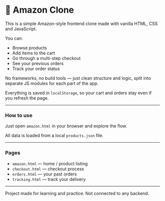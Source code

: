 # 🛒 Amazon Clone

This is a simple Amazon-style frontend clone made with vanilla HTML, CSS and JavaScript.

You can:
- Browse products
- Add items to the cart
- Go through a multi-step checkout
- See your previous orders
- Track your order status

No frameworks, no build tools — just clean structure and logic, split into separate JS modules for each part of the app.

Everything is saved in `localStorage`, so your cart and orders stay even if you refresh the page.

---

### How to use

Just open `amazon.html` in your browser and explore the flow.

All data is loaded from a local `products.json` file.

---

### Pages

- `amazon.html` — home / product listing
- `checkout.html` — checkout process
- `orders.html` — your past orders
- `tracking.html` — track your delivery

---

Project made for learning and practice. Not connected to any backend.
